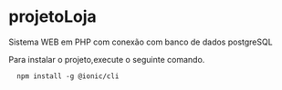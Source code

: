 # projetoLoja
Sistema WEB em PHP com conexão com banco de dados postgreSQL


Para instalar o projeto,execute o seguinte comando.

~~~
  npm install -g @ionic/cli
~~~

